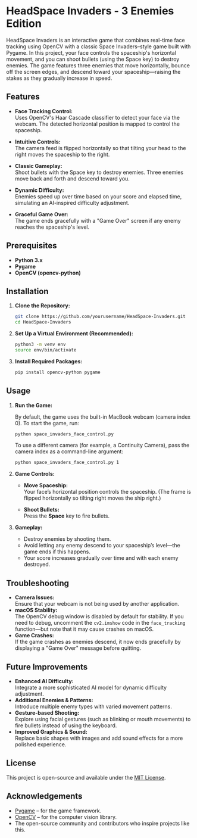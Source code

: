 # HeadSpace Invaders - 3 Enemies Edition

HeadSpace Invaders is an interactive game that combines real-time face tracking using OpenCV with a classic Space Invaders–style game built with Pygame. In this project, your face controls the spaceship's horizontal movement, and you can shoot bullets (using the Space key) to destroy enemies. The game features three enemies that move horizontally, bounce off the screen edges, and descend toward your spaceship—raising the stakes as they gradually increase in speed.

## Features

- **Face Tracking Control:**  
  Uses OpenCV's Haar Cascade classifier to detect your face via the webcam. The detected horizontal position is mapped to control the spaceship.
  
- **Intuitive Controls:**  
  The camera feed is flipped horizontally so that tilting your head to the right moves the spaceship to the right.
  
- **Classic Gameplay:**  
  Shoot bullets with the Space key to destroy enemies. Three enemies move back and forth and descend toward you.
  
- **Dynamic Difficulty:**  
  Enemies speed up over time based on your score and elapsed time, simulating an AI-inspired difficulty adjustment.
  
- **Graceful Game Over:**  
  The game ends gracefully with a "Game Over" screen if any enemy reaches the spaceship's level.

## Prerequisites

- **Python 3.x**
- **Pygame**
- **OpenCV (opencv-python)**

## Installation

1. **Clone the Repository:**

   ```bash
   git clone https://github.com/yourusername/HeadSpace-Invaders.git
   cd HeadSpace-Invaders
   ```

2. **Set Up a Virtual Environment (Recommended):**

   ```bash
   python3 -m venv env
   source env/bin/activate
   ```

3. **Install Required Packages:**

   ```bash
   pip install opencv-python pygame
   ```

## Usage

1. **Run the Game:**

   By default, the game uses the built-in MacBook webcam (camera index 0). To start the game, run:

   ```bash
   python space_invaders_face_control.py
   ```

   To use a different camera (for example, a Continuity Camera), pass the camera index as a command-line argument:

   ```bash
   python space_invaders_face_control.py 1
   ```

2. **Game Controls:**

   - **Move Spaceship:**  
     Your face’s horizontal position controls the spaceship. (The frame is flipped horizontally so tilting right moves the ship right.)
     
   - **Shoot Bullets:**  
     Press the **Space** key to fire bullets.

3. **Gameplay:**

   - Destroy enemies by shooting them.
   - Avoid letting any enemy descend to your spaceship’s level—the game ends if this happens.
   - Your score increases gradually over time and with each enemy destroyed.

## Troubleshooting

- **Camera Issues:**  
  Ensure that your webcam is not being used by another application.  
- **macOS Stability:**  
  The OpenCV debug window is disabled by default for stability. If you need to debug, uncomment the `cv2.imshow` code in the `face_tracking` function—but note that it may cause crashes on macOS.
- **Game Crashes:**  
  If the game crashes as enemies descend, it now ends gracefully by displaying a "Game Over" message before quitting.

## Future Improvements

- **Enhanced AI Difficulty:**  
  Integrate a more sophisticated AI model for dynamic difficulty adjustment.
- **Additional Enemies & Patterns:**  
  Introduce multiple enemy types with varied movement patterns.
- **Gesture-based Shooting:**  
  Explore using facial gestures (such as blinking or mouth movements) to fire bullets instead of using the keyboard.
- **Improved Graphics & Sound:**  
  Replace basic shapes with images and add sound effects for a more polished experience.

## License

This project is open-source and available under the [MIT License](LICENSE).

## Acknowledgements

- [Pygame](https://www.pygame.org/) – for the game framework.
- [OpenCV](https://opencv.org/) – for the computer vision library.
- The open-source community and contributors who inspire projects like this.
